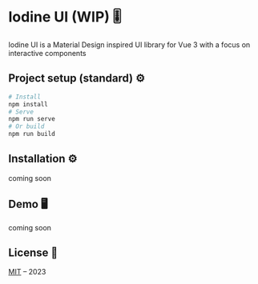 # Iodine UI (WIP) 🎚️
Iodine UI is a Material Design inspired UI library for Vue 3 with a focus on interactive components

## Project setup (standard) ⚙️
```bash
# Install
npm install
# Serve
npm run serve
# Or build
npm run build
```

## Installation ⚙️
coming soon

## Demo 🖥️
coming soon

## License 📜
[MIT](http://opensource.org/licenses/MIT) – 2023
